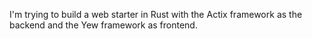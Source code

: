 I'm trying to build a web starter in Rust with the Actix framework as the backend and the Yew framework as frontend.